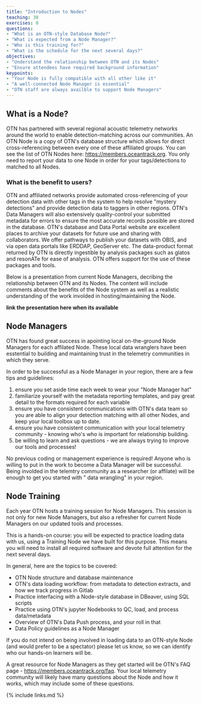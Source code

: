 ```yaml
---
title: "Introduction to Nodes"
teaching: 30
exercises: 0
questions:
- "What is an OTN-style Database Node?"
- "What is expected from a Node Manager?"
- "Who is this training for?"
- "What is the schedule for the next several days?"
objectives:
- "Understand the relationship between OTN and its Nodes"
- "Ensure attendees have required background information"
keypoints:
- "Your Node is fully compatible with all other like it"
- "A well-connected Node Manager is essential"
- "OTN staff are always availble to support Node Managers"
---
```


## What is a Node?

OTN has partnered with several regional acoustic telemetry networks around the world to enable detection-matching across our communities. An OTN Node is a copy of OTN's database structure which allows for direct cross-referencing between every one of these affiliated groups. You can see the list of OTN Nodes here: https://members.oceantrack.org. You only need to report your data to one Node in order for your tags/detections to matched to all Nodes.

### What is the benefit to users?

OTN and affiliated networks provide automated cross-referencing of your detection data with other tags in the system to help resolve "mystery detections" and provide detection data to taggers in other regions. OTN's Data Managers will also extensively quality-control your submitted metadata for errors to ensure the most accurate records possible are stored in the database. OTN's database and Data Portal website are excellent places to archive your datasets for future use and sharing with collaborators. We offer pathways to publish your datasets with OBIS, and via open data portals like ERDDAP, GeoServer etc. The data-product format returned by OTN is directly ingestible by analysis packages such as glatos and resonATe for ease of analysis. OTN offers support for the use of these packages and tools.

Below is a presentation from current Node Managers, decribing the relationship between OTN and its Nodes. The content will include comments about the benefits of the Node system as well as a realistic understanding of the work involded in hosting/maintaining the Node.

**link the presentation here when its available**

## Node Managers

OTN has found great success in apointing local on-the-ground Node Managers for each affilated Node. These local data wranglers have been esstential to building and maintaining trust in the telemetry communities in which they serve.

In order to be successful as a Node Manager in your region, there are a few tips and guidelines:

1. ensure you set aside time each week to wear your "Node Manager hat"
2. familiarize yourself with the metadata reporting templates, and pay great detail to the formats required for each variable
3. ensure you have consistent communications with OTN's data team so you are able to align your detection matching with all other Nodes, and keep your local toolbox up to date.
4. ensure you have consistent communication with your local telemetry community - knowing who's who is important for relationship building.
5. be willing to learn and ask questions - we are always trying to improve our tools and processes!

No previous coding or management experience is required! Anyone who is willing to put in the work to become a Data Manager will be successful. Being involded in the telemtry community as a researcher (or affilate) will be enough to get you started with " data wrangling" in your region.

## Node Training

Each year OTN hosts a training session for Node Managers. This session is not only for new Node Managers, but also a refresher for current Node Managers on our updated tools and processes.

This is a hands-on course: you will be expected to practice loading data with us, using a Training Node we have built for this purpose. This means you will need to install all required software and devote full attention for the next several days.

In general, here are the topics to be covered:
- OTN Node structure and database maintenance
- OTN's data loading workflow: from metadata to detection extracts, and how we track progress in Gitlab
- Practice interfacing with a Node-style database in DBeaver, using SQL scripts
- Practice using OTN's jupyter Nodebooks to QC, load, and process data/metadata
- Overview of OTN's Data Push process, and your roll in that
- Data Policy guidelines as a Node Manager

If you do not intend on being involved in loading data to an OTN-style Node (and would prefer to be a spectator) please let us know, so we can identify who our hands-on learners will be.

A great resource for Node Managers as they get started will be OTN's FAQ page - https://members.oceantrack.org/faq. Your local telemetry community will likely have many questions about the Node and how it works, which may include some of these questions.

{% include links.md %}
